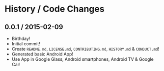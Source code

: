 # History / Code Changes

## 0.0.1 / 2015-02-09

* Birthday!
* Initial commit!
* Create `README.md`, `LICENSE.md`, `CONTRIBUTING.md`, `HISTORY.md` & `CONDUCT.md`!
* Generated basic Android App!
* Use App in Google Glass, Android smartphones, Android TV & Google Car!
